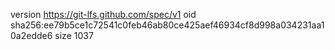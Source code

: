 version https://git-lfs.github.com/spec/v1
oid sha256:ee79b5ce1c72541c0feb46ab80ce425aef46934cf8d998a034231aa10a2edde6
size 1037
